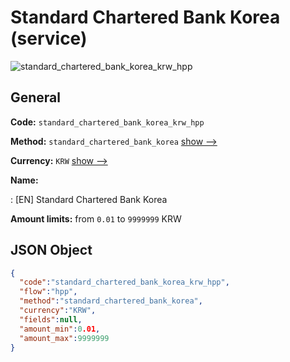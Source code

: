 
# Standard Chartered Bank Korea (service) 
![standard_chartered_bank_korea_krw_hpp](https://static.openfintech.io/payment_methods/standard_chartered_bank_korea_krw_hpp/logo.svg?w=400&c=v0.59.26#w200)  

## General 
 
**Code:** `standard_chartered_bank_korea_krw_hpp` 
 
**Method:** `standard_chartered_bank_korea` 
 [show -->](/payment-methods/standard_chartered_bank_korea/) 
 
**Currency:** `KRW` [show -->](/currencies/KRW/) 
 
**Name:** 
 
:	[EN] Standard Chartered Bank Korea 
 
**Amount limits:** from `0.01` to `9999999` KRW 

## JSON Object 

```json
{
  "code":"standard_chartered_bank_korea_krw_hpp",
  "flow":"hpp",
  "method":"standard_chartered_bank_korea",
  "currency":"KRW",
  "fields":null,
  "amount_min":0.01,
  "amount_max":9999999
}
```  
